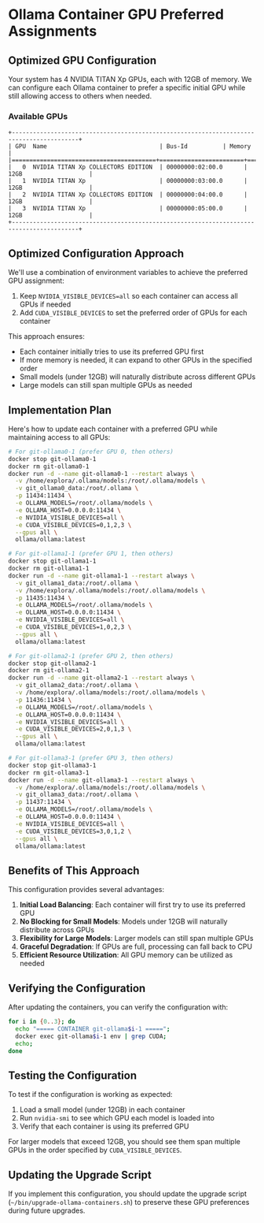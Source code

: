# Ollama Container GPU Preferred Assignments

## Optimized GPU Configuration

Your system has 4 NVIDIA TITAN Xp GPUs, each with 12GB of memory. We can configure each Ollama container to prefer a specific initial GPU while still allowing access to others when needed.

### Available GPUs

```
+-----------------------------------------------------------------------------------------+
| GPU  Name                                | Bus-Id          | Memory                      |
|=========================================+========================+======================|
|   0  NVIDIA TITAN Xp COLLECTORS EDITION  | 00000000:02:00.0      | 12GB                   |
|   1  NVIDIA TITAN Xp                     | 00000000:03:00.0      | 12GB                   |
|   2  NVIDIA TITAN Xp COLLECTORS EDITION  | 00000000:04:00.0      | 12GB                   |
|   3  NVIDIA TITAN Xp                     | 00000000:05:00.0      | 12GB                   |
+-----------------------------------------------------------------------------------------+
```

## Optimized Configuration Approach

We'll use a combination of environment variables to achieve the preferred GPU assignment:

1. Keep `NVIDIA_VISIBLE_DEVICES=all` so each container can access all GPUs if needed
2. Add `CUDA_VISIBLE_DEVICES` to set the preferred order of GPUs for each container

This approach ensures:
- Each container initially tries to use its preferred GPU first
- If more memory is needed, it can expand to other GPUs in the specified order
- Small models (under 12GB) will naturally distribute across different GPUs
- Large models can still span multiple GPUs as needed

## Implementation Plan

Here's how to update each container with a preferred GPU while maintaining access to all GPUs:

```bash
# For git-ollama0-1 (prefer GPU 0, then others)
docker stop git-ollama0-1
docker rm git-ollama0-1
docker run -d --name git-ollama0-1 --restart always \
  -v /home/explora/.ollama/models:/root/.ollama/models \
  -v git_ollama0_data:/root/.ollama \
  -p 11434:11434 \
  -e OLLAMA_MODELS=/root/.ollama/models \
  -e OLLAMA_HOST=0.0.0.0:11434 \
  -e NVIDIA_VISIBLE_DEVICES=all \
  -e CUDA_VISIBLE_DEVICES=0,1,2,3 \
  --gpus all \
  ollama/ollama:latest

# For git-ollama1-1 (prefer GPU 1, then others)
docker stop git-ollama1-1
docker rm git-ollama1-1
docker run -d --name git-ollama1-1 --restart always \
  -v git_ollama1_data:/root/.ollama \
  -v /home/explora/.ollama/models:/root/.ollama/models \
  -p 11435:11434 \
  -e OLLAMA_MODELS=/root/.ollama/models \
  -e OLLAMA_HOST=0.0.0.0:11434 \
  -e NVIDIA_VISIBLE_DEVICES=all \
  -e CUDA_VISIBLE_DEVICES=1,0,2,3 \
  --gpus all \
  ollama/ollama:latest

# For git-ollama2-1 (prefer GPU 2, then others)
docker stop git-ollama2-1
docker rm git-ollama2-1
docker run -d --name git-ollama2-1 --restart always \
  -v git_ollama2_data:/root/.ollama \
  -v /home/explora/.ollama/models:/root/.ollama/models \
  -p 11436:11434 \
  -e OLLAMA_MODELS=/root/.ollama/models \
  -e OLLAMA_HOST=0.0.0.0:11434 \
  -e NVIDIA_VISIBLE_DEVICES=all \
  -e CUDA_VISIBLE_DEVICES=2,0,1,3 \
  --gpus all \
  ollama/ollama:latest

# For git-ollama3-1 (prefer GPU 3, then others)
docker stop git-ollama3-1
docker rm git-ollama3-1
docker run -d --name git-ollama3-1 --restart always \
  -v /home/explora/.ollama/models:/root/.ollama/models \
  -v git_ollama3_data:/root/.ollama \
  -p 11437:11434 \
  -e OLLAMA_MODELS=/root/.ollama/models \
  -e OLLAMA_HOST=0.0.0.0:11434 \
  -e NVIDIA_VISIBLE_DEVICES=all \
  -e CUDA_VISIBLE_DEVICES=3,0,1,2 \
  --gpus all \
  ollama/ollama:latest
```

## Benefits of This Approach

This configuration provides several advantages:

1. **Initial Load Balancing**: Each container will first try to use its preferred GPU
2. **No Blocking for Small Models**: Models under 12GB will naturally distribute across GPUs
3. **Flexibility for Large Models**: Larger models can still span multiple GPUs
4. **Graceful Degradation**: If GPUs are full, processing can fall back to CPU
5. **Efficient Resource Utilization**: All GPU memory can be utilized as needed

## Verifying the Configuration

After updating the containers, you can verify the configuration with:

```bash
for i in {0..3}; do 
  echo "===== CONTAINER git-ollama$i-1 ====="; 
  docker exec git-ollama$i-1 env | grep CUDA; 
  echo; 
done
```

## Testing the Configuration

To test if the configuration is working as expected:

1. Load a small model (under 12GB) in each container
2. Run `nvidia-smi` to see which GPU each model is loaded into
3. Verify that each container is using its preferred GPU

For larger models that exceed 12GB, you should see them span multiple GPUs in the order specified by `CUDA_VISIBLE_DEVICES`.

## Updating the Upgrade Script

If you implement this configuration, you should update the upgrade script (`~/bin/upgrade-ollama-containers.sh`) to preserve these GPU preferences during future upgrades.
